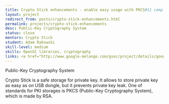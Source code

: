 ```yaml
---
title: Crypto Stick enhancements - enable easy usage with PKCS#11 compliant applications on a Linux system
layout: project
redirect_from: posts/crypto-stick-enhancements.html
permalink: projects/crypto-stick-enhancements
desc: Public-Key Cryptography System
status: close
mentors: Crypto Stick
student: Adam Rakowski
skill-level: medium
skills: OpenSC libraries, cryptography
links: <a href="http://www.google-melange.com/gsoc/project/details/google/gsoc2011/fooscript/5693417237512192">GSoC page</a>
---
```

Public-Key Cryptography System

Crypto Stick is a safe storage for private key. It allows to store private key as easy as on USB dongle, but it prevents private key leak. One of standards for PKI storages is PKCS (Public-Key Cryptography System), which is made by RSA.
